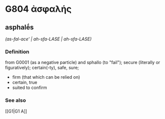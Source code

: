 # G804 ἀσφαλής

## asphalḗs

_(as-fal-ace' | ah-sfa-LASE | ah-sfa-LASE)_

### Definition

from G0001 (as a negative particle) and sphallo (to "fail"); secure (literally or figuratively); certain(-ty), safe, sure; 

- firm (that which can be relied on)
- certain, true
- suited to confirm

### See also

[[G1|G1 Α]]
